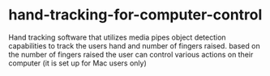 # hand-tracking-for-computer-control
Hand tracking software that utilizes media pipes object detection capabilities to track the users hand and number of fingers raised. based on the number of fingers raised the user can control various actions on their computer (it is set up for Mac users only)
